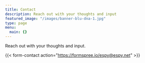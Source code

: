 ```yaml
---
title: Contact
description: Reach out with your thoughts and input
featured_image: "/images/banner-blu-dna-1.jpg"
type: page
menu:
  main: {}
---
```


Reach out with your thoughts and input.

{{< form-contact action="https://formspree.io/espy@espy.net" >}}

